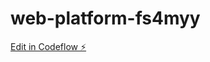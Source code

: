 # web-platform-fs4myy

[Edit in Codeflow ⚡️](https://stackblitz.com/~/github.com/zstefanczyk/web-platform-fs4myy)